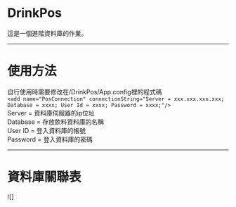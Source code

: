 # DrinkPos
這是一個進階資料庫的作業。

---
# 使用方法
自行使用時需要修改在/DrinkPos/App.config裡的程式碼  
```<add name="PosConnection" connectionString="Server = xxx.xxx.xxx.xxx; Database = xxxx; User Id = xxxx; Password = xxxx;"/>```  
Server = 資料庫伺服器的ip位址  
Database = 存放飲料資料庫的名稱  
User ID = 登入資料庫的帳號  
Password = 登入資料庫的密碼  

---
# 資料庫關聯表

![]
